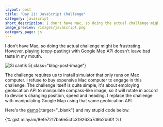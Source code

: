 ```yaml
---
layout: post
title: "Day 21: JavaScript Challenge"
category: javascript
short_description: I don't have Mac, so doing the actual challenge might be frustrating. However, playing (copy-pasting) with Google Map API doesn't leave bad taste in my mouth.
image_preview: /images/javascript.png
category_page: js
---
```


I don't have Mac, so doing the actual challenge might be frustrating. However, playing (copy-pasting)
with Google Map API doesn't leave bad taste in my mouth.

![Si cantik 5](https://i.imgur.com/8YFjkjq.jpg){:class="blog-post-image"}

The challenge requires us to install simulator that only runs on Mac computer. I refuse to buy expensive
Mac computer to engage in this challenge. The challenge itself is quite simple, it's about employing
geolocation API to manipulate compass-like image, so it will rotate in accord to device's changing position, speed
and heading. I replace the challenge with manipulating Google Map using that same geolocation API.

Here's the [demo](/demo_day21){:target="_blank"} and my stupid code below.

{% gist miayam/8efe7217ba6e5cfc319263a7d9b2b60f %}
